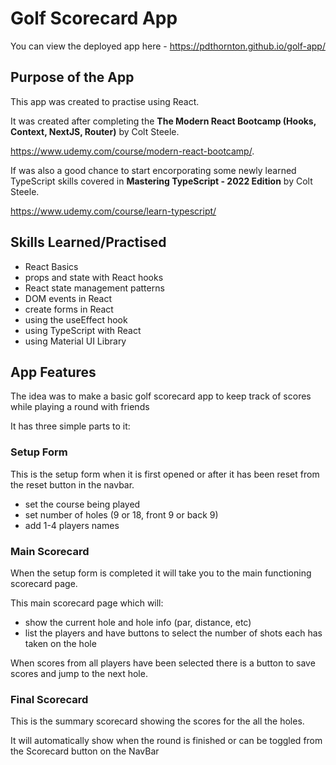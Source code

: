 # Golf Scorecard App

You can view the deployed app here - https://pdthornton.github.io/golf-app/

## Purpose of the App

This app was created to practise using React.

It was created after completing the **The Modern React Bootcamp (Hooks, Context, NextJS, Router)** by Colt Steele. 

https://www.udemy.com/course/modern-react-bootcamp/.

If was also a good chance to start encorporating some newly learned TypeScript skills covered in **Mastering TypeScript - 2022 Edition** by Colt Steele.

https://www.udemy.com/course/learn-typescript/

## Skills Learned/Practised

- React Basics
- props and state with React hooks
- React state management patterns
- DOM events in React
- create forms in React
- using the useEffect hook
- using TypeScript with React
- using Material UI Library

## App Features

The idea was to make a basic golf scorecard app to keep track of scores while playing a round with friends

It has three simple parts to it:

### Setup Form
This is the setup form when it is first opened or after it has been reset from the reset button in the navbar.
  - set the course being played
  - set number of holes (9 or 18, front 9 or back 9)
  - add 1-4 players names
  
### Main Scorecard
When the setup form is completed it will take you to the main functioning scorecard page.

This main scorecard page which will:
  - show the current hole and hole info (par, distance, etc)
  - list the players and have buttons to select the number of shots each has taken on the hole

When scores from all players have been selected there is a button to save scores and jump to the next hole.
  
### Final Scorecard
This is the summary scorecard showing the scores for the all the holes. 

It will automatically show when the round is finished or can be toggled from the Scorecard button on the NavBar

